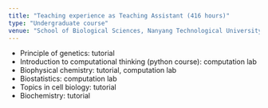 ```yaml
---
title: "Teaching experience as Teaching Assistant (416 hours)"
type: "Undergraduate course"
venue: "School of Biological Sciences, Nanyang Technological University"
---
```

* Principle of genetics: tutorial 
* Introduction to computational thinking (python course): computation lab 
* Biophysical chemistry: tutorial, computation lab 
* Biostatistics: computation lab 
* Topics in cell biology: tutorial 
* Biochemistry: tutorial


<!--collection: teaching

permalink: /teaching/teaching_experience

date: 2020-2022
location: "Singapore"
-->
